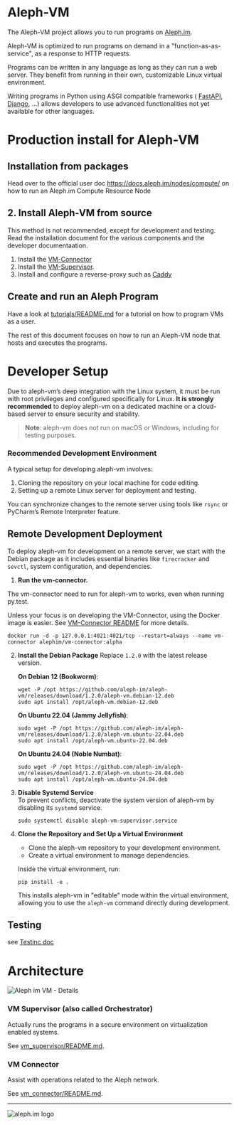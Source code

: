 # Aleph-VM

The Aleph-VM project allows you to run programs on [Aleph.im](https://aleph.im/).

Aleph-VM is optimized to run programs on demand in a "function-as-as-service",
as a response to HTTP requests.

Programs can be written in any language as long as they can run a web server.
They benefit from running in their own, customizable Linux virtual environment.

Writing programs in Python using ASGI compatible frameworks (
[FastAPI](https://github.com/tiangolo/fastapi), 
[Django](https://docs.djangoproject.com/en/3.0/topics/async/),
...) allows developers to use advanced functionalities not yet available for other languages.

# Production install for Aleph-VM
## Installation from packages


Head over to the  official user doc https://docs.aleph.im/nodes/compute/ on how to run an Aleph.im Compute Resource
Node

## 2. Install Aleph-VM from source

This method is not recommended, except for development and testing.
Read the installation document for the various components and the developer documentaation. 

1. Install the [VM-Connector](./vm_connector/README.md)
2. Install the [VM-Supervisor](src/aleph/vm/orchestrator/README.md).
3. Install and configure a reverse-proxy such as [Caddy](./CONFIGURE_CADDY.md)

## Create and run an Aleph Program 

Have a look at [tutorials/README.md](tutorials/README.md) for a tutorial on how to program VMs
as a user.

The rest of this document focuses on how to run an Aleph-VM node that hosts and executes the programs. 

# Developer Setup

Due to aleph-vm’s deep integration with the Linux system, it must be run with root privileges and configured
specifically for Linux. **It is strongly recommended** to deploy aleph-vm on a dedicated machine or a cloud-based server
to ensure security and stability.

> **Note**: aleph-vm does not run on macOS or Windows, including for testing purposes.

### Recommended Development Environment

A typical setup for developing aleph-vm involves:

1. Cloning the repository on your local machine for code editing.
2. Setting up a remote Linux server for deployment and testing.

You can synchronize changes to the remote server using tools like `rsync` or PyCharm’s Remote Interpreter feature.

## Remote Development Deployment

To deploy aleph-vm for development on a remote server, we start with the Debian package as it includes essential binaries like `firecracker` and `sevctl`, system
   configuration, and dependencies.

1. **Run the vm-connector.**

The vm-connector need to run for aleph-vm to works, even when running py.test.

Unless your focus is on developing the VM-Connector, using the Docker image is easier.
   See [VM-Connector README](./vm_connector/README.md) for more details.

   ```shell
   docker run -d -p 127.0.0.1:4021:4021/tcp --restart=always --name vm-connector alephim/vm-connector:alpha
   ```

2. **Install the Debian Package**
   Replace `1.2.0` with the latest release version.

   **On Debian 12 (Bookworm)**:
   ```shell
   wget -P /opt https://github.com/aleph-im/aleph-vm/releases/download/1.2.0/aleph-vm.debian-12.deb
   sudo apt install /opt/aleph-vm.debian-12.deb
   ```

   **On Ubuntu 22.04 (Jammy Jellyfish)**:
   ```shell
   sudo wget -P /opt https://github.com/aleph-im/aleph-vm/releases/download/1.2.0/aleph-vm.ubuntu-22.04.deb
   sudo apt install /opt/aleph-vm.ubuntu-22.04.deb
   ```

   **On Ubuntu 24.04 (Noble Numbat)**:
   ```shell
   sudo wget -P /opt https://github.com/aleph-im/aleph-vm/releases/download/1.2.0/aleph-vm.ubuntu-24.04.deb
   sudo apt install /opt/aleph-vm.ubuntu-24.04.deb
   ```

3. **Disable Systemd Service**  
   To prevent conflicts, deactivate the system version of aleph-vm by disabling its `systemd` service.

   ```shell
   sudo systemctl disable aleph-vm-supervisor.service
   ```

4. **Clone the Repository and Set Up a Virtual Environment**
    - Clone the aleph-vm repository to your development environment.
    - Create a virtual environment to manage dependencies.

   Inside the virtual environment, run:

   ```shell
   pip install -e .
   ```

   This installs aleph-vm in "editable" mode within the virtual environment, allowing you to use the `aleph-vm` command
   directly during development.

## Testing
see  [Testinc doc](./TESTING.md)

# Architecture

![Aleph im VM - Details](https://user-images.githubusercontent.com/404665/127126908-3225a633-2c36-4129-8766-9810f2fcd7d6.png)

### VM Supervisor (also called Orchestrator)

Actually runs the programs in a secure environment on virtualization enabled systems. 

See [vm_supervisor/README.md](src/aleph/vm/orchestrator/README.md).

### VM Connector

Assist with operations related to the Aleph network.

See [vm_connector/README.md](./vm_connector/README.md).

---

![aleph.im logo](https://aleph.im/assets/img/logo-wide.1832dbae.svg)
